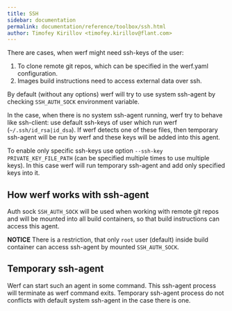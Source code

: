 ```yaml
---
title: SSH
sidebar: documentation
permalink: documentation/reference/toolbox/ssh.html
author: Timofey Kirillov <timofey.kirillov@flant.com>
---
```


There are cases, when werf might need ssh-keys of the user:

1. To clone remote git repos, which can be specified in the werf.yaml configuration.
2. Images build instructions need to access external data over ssh.

By default (without any options) werf will try to use system ssh-agent by checking `SSH_AUTH_SOCK` environment variable.

In the case, when there is no system ssh-agent running, werf try to behave like ssh-client: use default ssh-keys of user which run werf (`~/.ssh/id_rsa|id_dsa`). If werf detects one of these files, then temporary ssh-agent will be run by werf and these keys will be added into this agent.

To enable only specific ssh-keys use option `--ssh-key PRIVATE_KEY_FILE_PATH` (can be specified multiple times to use multiple keys). In this case werf will run temporary ssh-agent and add only specified keys into it.

## How werf works with ssh-agent

Auth sock `SSH_AUTH_SOCK` will be used when working with remote git repos and will be mounted into all build containers, so that build instructions can access this agent.

**NOTICE** There is a restriction, that only `root` user (default) inside build container can access ssh-agent by mounted `SSH_AUTH_SOCK`.

## Temporary ssh-agent

Werf can start such an agent in some command. This ssh-agent process will terminate as werf command exits. Temporary ssh-agent process do not conflicts with default system ssh-agent in the case there is one.
